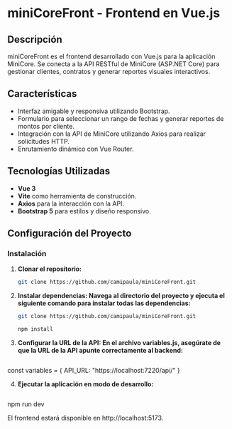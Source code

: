 # miniCoreFront - Frontend en Vue.js

## Descripción
miniCoreFront es el frontend desarrollado con Vue.js para la aplicación MiniCore. Se conecta a la API RESTful de MiniCore (ASP.NET Core) para gestionar clientes, contratos y generar reportes visuales interactivos.

## Características
- Interfaz amigable y responsiva utilizando Bootstrap.
- Formulario para seleccionar un rango de fechas y generar reportes de montos por cliente.
- Integración con la API de MiniCore utilizando Axios para realizar solicitudes HTTP.
- Enrutamiento dinámico con Vue Router.

## Tecnologías Utilizadas
- **Vue 3**
- **Vite** como herramienta de construcción.
- **Axios** para la interacción con la API.
- **Bootstrap 5** para estilos y diseño responsivo.

## Configuración del Proyecto

### Instalación

1. **Clonar el repositorio:**
   ```bash
   git clone https://github.com/camipaula/miniCoreFront.git
   
2. **Instalar dependencias: Navega al directorio del proyecto y ejecuta el siguiente comando para instalar todas las dependencias:**
   ```bash
   git clone https://github.com/camipaula/miniCoreFront.git
   
   npm install

4. **Configurar la URL de la API: En el archivo variables.js, asegúrate de que la URL de la API apunte correctamente al backend:**

   ```bash
 const variables = {
     API_URL: "https://localhost:7220/api/"
 }

4. **Ejecutar la aplicación en modo de desarrollo:**

   ```bash
 npm run dev

El frontend estará disponible en http://localhost:5173.

